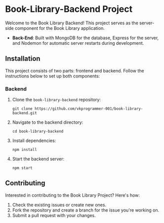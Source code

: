 # Book-Library-Backend Project
Welcome to the Book Library Backend! This project serves as the server-side component for the Book Library application.

- **Back-End**: Built with MongoDB for the database, Express for the server, and Nodemon for automatic server restarts during development.
  
## Installation

This project consists of two parts: frontend and backend. Follow the instructions below to set up both components:


### Backend

1. Clone the `book-library-backend` repository:
    ```
    git clone https://github.com/vkprogrammer-001/book-library-backend.git
    ```

2. Navigate to the backend directory:
    ```
    cd book-library-backend
    ```

3. Install dependencies:
    ```
    npm install
    ```

4. Start the backend server:
    ```
    npm start
    ```

## Contributing

Interested in contributing to the Book Library Project? Here's how:

1. Check the existing issues or create new ones.
2. Fork the repository and create a branch for the issue you're working on.
3. Submit a pull request with your changes.
